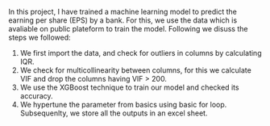 In this project, I have trained a machine learning model to predict the earning per share (EPS) by a bank. 
For this, we use the data which is avaliable on  public plateform to train the model.
Following we disuss the steps we followed:
1. We first import the data, and check for outliers in columns by calculating IQR.
2. We check for multicollinearity between columns, for this we calculate VIF and drop the columns having VIF > 200.
3. We use the XGBoost technique to train our model and checked its accuracy.
4. We hypertune the parameter from basics using basic for loop. Subsequenlty, we store all the  outputs in an excel sheet.
